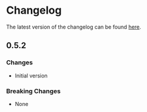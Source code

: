 # Changelog

The latest version of the changelog can be found [here](/Azure/bicep-registry-modules/blob/main/avm/res/logic/workflow/CHANGELOG.md).

## 0.5.2

### Changes

- Initial version

### Breaking Changes

- None
